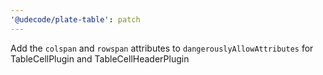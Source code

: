 ```yaml
---
'@udecode/plate-table': patch
---
```


Add the `colspan` and `rowspan` attributes to `dangerouslyAllowAttributes` for TableCellPlugin and TableCellHeaderPlugin
